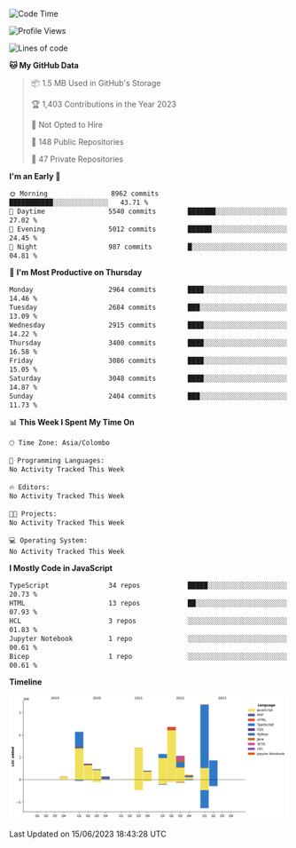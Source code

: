 
<!--START_SECTION:waka-->
![Code Time](http://img.shields.io/badge/Code%20Time-1%2C145%20hrs%2049%20mins-blue)

![Profile Views](http://img.shields.io/badge/Profile%20Views-0-blue)

![Lines of code](https://img.shields.io/badge/From%20Hello%20World%20I%27ve%20Written-14.4%20million%20lines%20of%20code-blue)

**🐱 My GitHub Data** 

> 📦 1.5 MB Used in GitHub's Storage 
 > 
> 🏆 1,403 Contributions in the Year 2023
 > 
> 🚫 Not Opted to Hire
 > 
> 📜 148 Public Repositories 
 > 
> 🔑 47 Private Repositories 
 > 
**I'm an Early 🐤** 

```text
🌞 Morning                8962 commits        ███████████░░░░░░░░░░░░░░   43.71 % 
🌆 Daytime                5540 commits        ███████░░░░░░░░░░░░░░░░░░   27.02 % 
🌃 Evening                5012 commits        ██████░░░░░░░░░░░░░░░░░░░   24.45 % 
🌙 Night                  987 commits         █░░░░░░░░░░░░░░░░░░░░░░░░   04.81 % 
```
📅 **I'm Most Productive on Thursday** 

```text
Monday                   2964 commits        ████░░░░░░░░░░░░░░░░░░░░░   14.46 % 
Tuesday                  2684 commits        ███░░░░░░░░░░░░░░░░░░░░░░   13.09 % 
Wednesday                2915 commits        ████░░░░░░░░░░░░░░░░░░░░░   14.22 % 
Thursday                 3400 commits        ████░░░░░░░░░░░░░░░░░░░░░   16.58 % 
Friday                   3086 commits        ████░░░░░░░░░░░░░░░░░░░░░   15.05 % 
Saturday                 3048 commits        ████░░░░░░░░░░░░░░░░░░░░░   14.87 % 
Sunday                   2404 commits        ███░░░░░░░░░░░░░░░░░░░░░░   11.73 % 
```


📊 **This Week I Spent My Time On** 

```text
🕑︎ Time Zone: Asia/Colombo

💬 Programming Languages: 
No Activity Tracked This Week

🔥 Editors: 
No Activity Tracked This Week

🐱‍💻 Projects: 
No Activity Tracked This Week

💻 Operating System: 
No Activity Tracked This Week
```

**I Mostly Code in JavaScript** 

```text
TypeScript               34 repos            █████░░░░░░░░░░░░░░░░░░░░   20.73 % 
HTML                     13 repos            ██░░░░░░░░░░░░░░░░░░░░░░░   07.93 % 
HCL                      3 repos             ░░░░░░░░░░░░░░░░░░░░░░░░░   01.83 % 
Jupyter Notebook         1 repo              ░░░░░░░░░░░░░░░░░░░░░░░░░   00.61 % 
Bicep                    1 repo              ░░░░░░░░░░░░░░░░░░░░░░░░░   00.61 % 
```



**Timeline**

![Lines of Code chart](https://raw.githubusercontent.com/ccweerasinghe1994/ccweerasinghe1994/master/assets/bar_graph.png)


 Last Updated on 15/06/2023 18:43:28 UTC
<!--END_SECTION:waka-->
